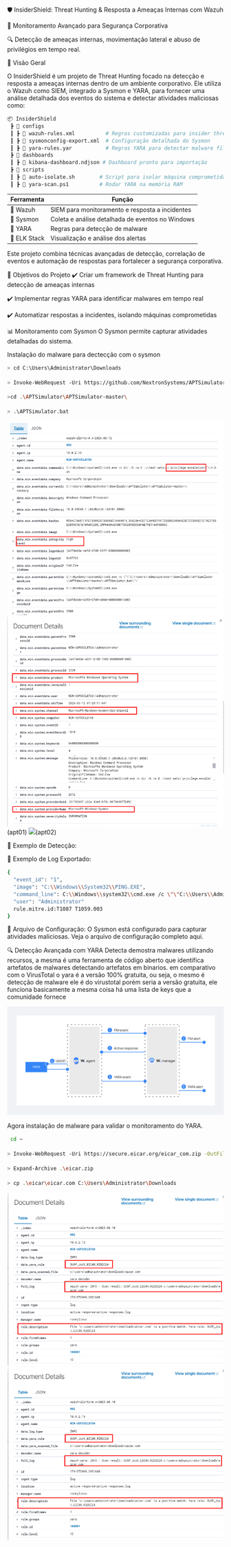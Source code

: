 🛡️ InsiderShield: Threat Hunting & Resposta a Ameaças Internas com Wazuh

🚀 Monitoramento Avançado para Segurança Corporativa

🔍 Detecção de ameaças internas, movimentação lateral e abuso de privilégios em tempo real.

📌 Visão Geral

O InsiderShield é um projeto de Threat Hunting focado na detecção e resposta a ameaças internas dentro de um ambiente corporativo. Ele utiliza o Wazuh como SIEM, integrado a Sysmon e YARA, para fornecer uma análise detalhada dos eventos do sistema e detectar atividades maliciosas como:


```bash
📦 InsiderShield
 ┣ 📂 configs
 ┃ ┣ 📜 wazuh-rules.xml          # Regras customizadas para insider threats
 ┃ ┣ 📜 sysmonconfig-export.xml  # Configuração detalhada do Sysmon
 ┃ ┣ 📜 yara-rules.yar           # Regras YARA para detectar malware fileless
 ┣ 📂 dashboards
 ┃ ┣ 📜 kibana-dashboard.ndjson # Dashboard pronto para importação
 ┣ 📂 scripts
 ┃ ┣ 📜 auto-isolate.sh        # Script para isolar máquina comprometida
 ┃ ┣ 📜 yara-scan.ps1          # Rodar YARA na memória RAM
```
| Ferramenta        | Função                                          |
|-------------------|-----------------------------------------------|
| 🔹 Wazuh         | SIEM para monitoramento e resposta a incidentes  |
| 🔹 Sysmon        | Coleta e análise detalhada de eventos no Windows |
| 🔹 YARA          | Regras para detecção de malware                  |
| 🔹 ELK Stack     | Visualização e análise dos alertas               |





Este projeto combina técnicas avançadas de detecção, correlação de eventos e automação de respostas para fortalecer a segurança corporativa.

🎯 Objetivos do Projeto
✔️ Criar um framework de Threat Hunting para detecção de ameaças internas

✔️ Implementar regras YARA para identificar malwares em tempo real

✔️ Automatizar respostas a incidentes, isolando máquinas comprometidas

📊 Monitoramento com Sysmon
O Sysmon permite capturar atividades detalhadas do sistema.

Instalação do malware para dectecção com o sysmon

```bash
> cd C:\Users\Administrator\Downloads

> Invoke-WebRequest -Uri https://github.com/NextronSystems/APTSimulator/archive/refs/heads/master.zip -OutFile APTSimulator.zip

>cd .\APTSimulator\APTSimulator-master\

> .\APTSimulator.bat

```



<img src="wazuh-imgs/apt.png">
<img src="wazuh-imgs/apt01.png"> (apt01)
<img src="wazuh-imgs/apt02.png">(apt02)


📌 Exemplo de Detecção:

📌 Exemplo de Log Exportado:

```bash
{ 
  "event_id": "1", 
  "image": "C:\\Windows\\System32\\PING.EXE", 
  "command_line": C:\\Windows\\system32\\cmd.exe /c \"\"C:\\Users\\Administrator\\Downloads\\APTSimulator\\APTSimulator-master\\APTSimulator.bat\"\", 
  "user": "Administrator" 
  rule.mitre.id:T1087 T1059.003
}

```


📌 Arquivo de Configuração:
O Sysmon está configurado para capturar atividades maliciosas. Veja o arquivo de configuração completo aqui.




🔍 Detecção Avançada com YARA
Detecta demostra malwares utilizando recursos, a mesma é uma ferramenta de código aberto que identifica artefatos de malwares detectando artefatos em binarios. em comparativo com o VirusTotal o yara é a versão  100% gratuita, ou seja, o mesmo é detecção de malware ele é do virustotal porém seria a versão gratuita, ele funciona basicamente a mesma coisa há uma lista de keys que a comunidade fornece

<img src="wazuh-imgs/wazuh-yara-events-flow1.png"> 


Agora instalação de malware para validar o monitoramento do YARA.

```bash
 cd ~

> Invoke-WebRequest -Uri https://secure.eicar.org/eicar_com.zip -OutFile eicar.zip

> Expand-Archive .\eicar.zip

> cp .\eicar\eicar.com C:\Users\Administrator\Downloads

```

<img src="wazuh-imgs/eicar02.png"> 


<img src="wazuh-imgs/eicar02.png"> 





 


 
